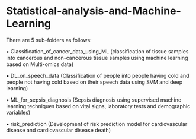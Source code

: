 # Statistical-analysis-and-Machine-Learning

There are 5 sub-folders as follows:

•	Classification_of_cancer_data_using_ML (classification of tissue samples into cancerous and non-cancerous tissue samples using machine learning based on Multi-omics data)

•	DL_on_speech_data (Classification of people into people having cold and people not having cold based on their speech data using SVM and deep learning)

•	ML_for_sepsis_diagnosis (Sepsis diagnosis using supervised machine learning techniques based on vital signs, laboratory tests and demographic variables)

•	risk_prediction (Development of risk prediction model for cardiovascular disease and cardiovascular disease death)

